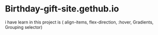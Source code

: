 # Birthday-gift-site.gethub.io
i have learn in this project is  ( align-items, flex-direction, :hover, Gradients, Grouping selector)
